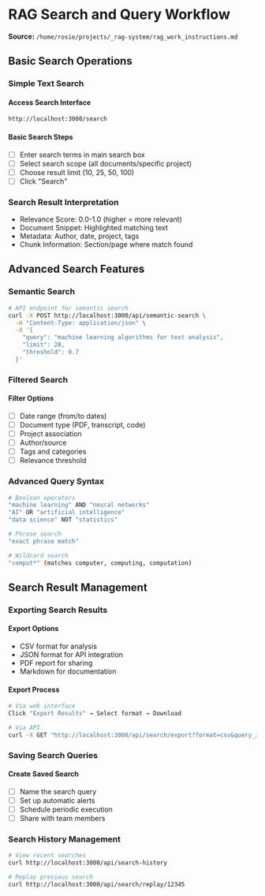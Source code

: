# RAG Search and Query Workflow

**Source:** `/home/rosie/projects/_rag-system/rag_work_instructions.md`

## Basic Search Operations

### Simple Text Search

#### Access Search Interface
```bash
http://localhost:3000/search
```

#### Basic Search Steps
- [ ] Enter search terms in main search box
- [ ] Select search scope (all documents/specific project)
- [ ] Choose result limit (10, 25, 50, 100)
- [ ] Click "Search"

### Search Result Interpretation
- Relevance Score: 0.0-1.0 (higher = more relevant)
- Document Snippet: Highlighted matching text
- Metadata: Author, date, project, tags
- Chunk Information: Section/page where match found

## Advanced Search Features

### Semantic Search
```bash
# API endpoint for semantic search
curl -X POST http://localhost:3000/api/semantic-search \
  -H "Content-Type: application/json" \
  -d '{
    "query": "machine learning algorithms for text analysis",
    "limit": 20,
    "threshold": 0.7
  }'
```

### Filtered Search

#### Filter Options
- [ ] Date range (from/to dates)
- [ ] Document type (PDF, transcript, code)
- [ ] Project association
- [ ] Author/source
- [ ] Tags and categories
- [ ] Relevance threshold

### Advanced Query Syntax
```bash
# Boolean operators
"machine learning" AND "neural networks"
"AI" OR "artificial intelligence"
"data science" NOT "statistics"

# Phrase search
"exact phrase match"

# Wildcard search
"comput*" (matches computer, computing, computation)
```

## Search Result Management

### Exporting Search Results

#### Export Options
- CSV format for analysis
- JSON format for API integration
- PDF report for sharing
- Markdown for documentation

#### Export Process
```bash
# Via web interface
Click "Export Results" → Select format → Download

# Via API
curl -X GET "http://localhost:3000/api/search/export?format=csv&query_id=12345"
```

### Saving Search Queries

#### Create Saved Search
- [ ] Name the search query
- [ ] Set up automatic alerts
- [ ] Schedule periodic execution
- [ ] Share with team members

### Search History Management
```bash
# View recent searches
curl http://localhost:3000/api/search-history

# Replay previous search
curl http://localhost:3000/api/search/replay/12345
```
